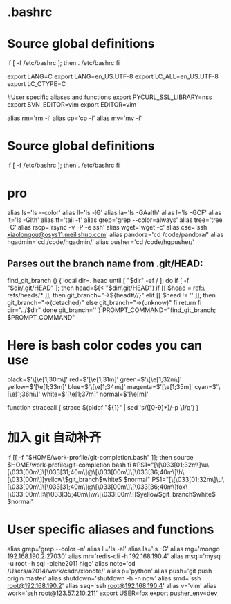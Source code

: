 # .bashrc

# Source global definitions
if [ -f /etc/bashrc ]; then
    . /etc/bashrc
fi

export LANG=C
export LANG=en_US.UTF-8
export LC_ALL=en_US.UTF-8
export LC_CTYPE=C

#User specific aliases and functions
export PYCURL_SSL_LIBRARY=nss
export SVN_EDITOR=vim
export EDITOR=vim

alias rm='rm -i'
alias cp='cp -i'
alias mv='mv -i'

# Source global definitions
if [ -f /etc/bashrc ]; then
    . /etc/bashrc
fi

# pro
alias ls='ls --color'
alias ll='ls -lG'
alias la='ls -GAalth'
alias l='ls -GCF'
alias lt='ls -Glth'
alias tf='tail -f'
alias grep='grep --color=always'
alias tree='tree -C'
alias rscp='rsync -v -P -e ssh'
alias wget='wget -c'
alias cse='ssh xiaolongou@osys11.meilishuo.com'
alias pandora='cd /code/pandora/'
alias hgadmin='cd /code/hgadmin/'
alias pusher='cd /code/hgpusher/'


## Parses out the branch name from .git/HEAD:
find_git_branch () {
    local dir=. head
    until [ "$dir" -ef / ]; do
        if [ -f "$dir/.git/HEAD" ]; then
            head=$(< "$dir/.git/HEAD")
            if [[ $head = ref:\ refs/heads/* ]]; then
                git_branch="->${head#*/*/}"
            elif [[ $head != '' ]]; then
                git_branch="->(detached)"
            else
                git_branch="->(unknow)"
            fi
            return
        fi
        dir="../$dir"
    done
    git_branch=''
}
PROMPT_COMMAND="find_git_branch; $PROMPT_COMMAND"
# Here is bash color codes you can use
black=$'\[\e[1;30m\]'
red=$'\[\e[1;31m\]'
green=$'\[\e[1;32m\]'
yellow=$'\[\e[1;33m\]'
blue=$'\[\e[1;34m\]'
magenta=$'\[\e[1;35m\]'
cyan=$'\[\e[1;36m\]'
white=$'\[\e[1;37m\]'
normal=$'\[\e[m\]'


function straceall {
strace $(pidof "${1}" | sed 's/\([0-9]*\)/-p \1/g')
}

# 加入 git  自动补齐
if [[ -f "$HOME/work-profile/git-completion.bash" ]]; then
    source $HOME/work-profile/git-completion.bash
fi
#PS1="[\[\033[01;32m\]\u\[\033[00m\]\[\033[31;40m\]@\[\033[00m\]\[\033[36;40m\]\h\[\033[00m\]]yellow\$git_branch$white\$ $normal"
PS1="[\[\033[01;32m\]\u\[\033[00m\]\[\033[31;40m\]@\[\033[00m\]\[\033[36;40m\]fox\[\033[00m\]:\[\033[35;40m\]\w\[\033[00m\]]$yellow\$git_branch$white\$ $normal"
# User specific aliases and functions

alias grep='grep --color -n'
alias ll='ls -al'
alias ls='ls -G'
alias mg='mongo 192.168.190.2:27030'
alias mr='redis-cli -h 192.168.190.4'
alias msql='mysql -u root -h sql -plehe2011 higo'
alias note='cd /Users/a2014/work/csdn/xlonote/'
alias p='python'
alias push='git push origin master'
alias shutdown='shutdown -h -n now'
alias smd='ssh root@192.168.190.2'
alias ssq='ssh root@192.168.190.4'
alias v='vim'
alias work='ssh root@123.57.210.211'
export USER=fox
export pusher_env=dev

